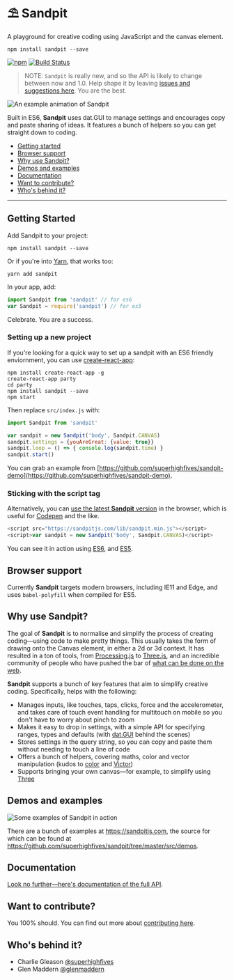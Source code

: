 ⛱ Sandpit
==========

A playground for creative coding using JavaScript and the canvas element.

``` shell
npm install sandpit --save
```
[![npm](https://img.shields.io/npm/v/sandpit.svg)](https://www.npmjs.com/package/sandpit) [![Build Status](https://travis-ci.org/superhighfives/sandpit.svg?branch=master)](https://travis-ci.org/superhighfives/sandpit)

> NOTE: `Sandpit` is really new, and so the API is likely to change between now and 1.0. Help shape it by leaving [issues and suggestions here](https://github.com/superhighfives/sandpit/issues). You are the best.

![An example animation of Sandpit](https://sandpitjs.com/assets/images/animation.gif)

Built in ES6, **Sandpit** uses dat.GUI to manage settings and encourages copy and paste sharing of ideas. It features a bunch of helpers so you can get straight down to coding.

- [Getting started](#getting-started)
- [Browser support](#browser-support)
- [Why use Sandpit?](#why-use-sandpit)
- [Demos and examples](#demos-and-examples)
- [Documentation](#documentation)
- [Want to contribute?](#want-to-contribute)
- [Who's behind it?](#whos-behind-it)

---

## Getting Started

Add Sandpit to your project:

``` shell
npm install sandpit --save
```

Or if you're into [Yarn](https://github.com/yarnpkg/yarn), that works too:

``` shell
yarn add sandpit
```

In your app, add:

``` js
import Sandpit from 'sandpit' // for es6
var Sandpit = require('sandpit') // for es5
```

Celebrate. You are a success.

### Setting up a new project

If you're looking for a quick way to set up a sandpit with an ES6 friendly enviornment, you can use [create-react-app](https://github.com/facebookincubator/create-react-app):

``` shell
npm install create-react-app -g
create-react-app party
cd party
npm install sandpit --save
npm start
```

Then replace `src/index.js` with:

``` js
import Sandpit from 'sandpit'

var sandpit = new Sandpit('body', Sandpit.CANVAS)
sandpit.settings = {youAreGreat: {value: true}}
sandpit.loop = () => { console.log(sandpit.time) }
sandpit.start()
```

You can grab an example from [https://github.com/superhighfives/sandpit-demo](https://github.com/superhighfives/sandpit-demo).

### Sticking with the script tag

Alternatively, you can [use the latest **Sandpit** version](https://sandpitjs.com/lib/sandpit.min.js) in the browser, which is useful for [Codepen](https://codepen.io/) and the like.

``` js
<script src="https://sandpitjs.com/lib/sandpit.min.js"></script>
<script>var sandpit = new Sandpit('body', Sandpit.CANVAS)</script>
```

You can see it in action using [ES6](https://codepen.io/superhighfives/pen/BpoPeJ), and [ES5](https://codepen.io/superhighfives/pen/RKroWB).



## Browser support

Currently **Sandpit** targets modern browsers, including IE11 and Edge, and uses `babel-polyfill` when compiled for ES5.



## Why use Sandpit?

The goal of **Sandpit** is to normalise and simplify the process of creating coding—using code to make pretty things. This usually takes the form of drawing onto the Canvas element, in either a 2d or 3d context. It has resulted in a ton of tools, from [Processing.js](http://processingjs.org/) to [Three.js](http://threejs.org/), and an incredible community of people who have pushed the bar of [what can be done on the web](https://github.com/superhighfives/sandpit/wiki/Inspiration).

**Sandpit** supports a bunch of key features that aim to simplify creative coding. Specifically, helps with the following:
- Manages inputs, like touches, taps, clicks, force and the accelerometer, and takes care of touch event handling for multitouch on mobile so you don't have to worry about pinch to zoom
- Makes it easy to drop in settings, with a simple API for specifying ranges, types and defaults (with [dat.GUI](https://github.com/dataarts/dat.gui) behind the scenes)
- Stores settings in the query string, so you can copy and paste them without needing to touch a line of code
- Offers a bunch of helpers, covering maths, color and vector manipulation (kudos to [color](https://github.com/Qix-/color) and [Victor](http://victorjs.org/))
- Supports bringing your own canvas—for example, to simplify using [Three](http://threejs.org/)



## Demos and examples

![Some examples of Sandpit in action](https://sandpitjs.com/assets/images/examples.jpg)

There are a bunch of examples at <https://sandpitjs.com>, the source for which can be found at <https://github.com/superhighfives/sandpit/tree/master/src/demos>.



## Documentation
[Look no further—here's documentation of the full API](https://sandpitjs.com/docs/tutorial-01-documentation.html).



## Want to contribute?

You 100% should. You can find out more about [contributing here](https://github.com/superhighfives/sandpit/blob/master/CONTRIBUTING.md).



## Who's behind it?

- Charlie Gleason [@superhighfives](https://twitter.com/superhighfives/)
- Glen Maddern [@glenmaddern](https://twitter.com/glenmaddern/)
